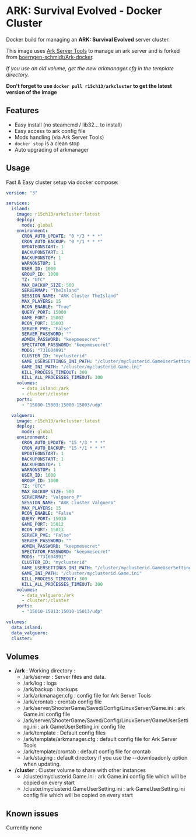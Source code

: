 # ARK: Survival Evolved - Docker Cluster

Docker build for managing an __ARK: Survival Evolved__ server cluster.

This image uses [Ark Server Tools](https://github.com/arkmanager/ark-server-tools) to manage an ark server and is forked from [boerngen-schmidt/Ark-docker](https://hub.docker.com/r/boerngenschmidt/ark-docker/).

*If you use an old volume, get the new arkmanager.cfg in the template directory.*

__Don't forget to use `docker pull r15ch13/arkcluster` to get the latest version of the image__

## Features
 - Easy install (no steamcmd / lib32... to install)
 - Easy access to ark config file
 - Mods handling (via Ark Server Tools)
 - `docker stop` is a clean stop
 - Auto upgrading of arkmanager

## Usage
Fast & Easy cluster setup via docker compose:

```yaml
version: "3"

services:
  island:
    image: r15ch13/arkcluster:latest
    deploy:
      mode: global
    environment:
      CRON_AUTO_UPDATE: "0 */3 * * *"
      CRON_AUTO_BACKUP: "0 */1 * * *"
      UPDATEONSTART: 1
      BACKUPONSTART: 1
      BACKUPONSTOP: 1
      WARNONSTOP: 1
      USER_ID: 1000
      GROUP_ID: 1000
      TZ: "UTC"
      MAX_BACKUP_SIZE: 500
      SERVERMAP: "TheIsland"
      SESSION_NAME: "ARK Cluster TheIsland"
      MAX_PLAYERS: 15
      RCON_ENABLE: "True"
      QUERY_PORT: 15000
      GAME_PORT: 15002
      RCON_PORT: 15003
      SERVER_PVE: "False"
      SERVER_PASSWORD: ""
      ADMIN_PASSWORD: "keepmesecret"
      SPECTATOR_PASSWORD: "keepmesecret"
      MODS: "731604991"
      CLUSTER_ID: "myclusterid"
      GAME_USERSETTINGS_INI_PATH: "/cluster/myclusterid.GameUserSettings.ini"
      GAME_INI_PATH: "/cluster/myclusterid.Game.ini"
      KILL_PROCESS_TIMEOUT: 300
      KILL_ALL_PROCESSES_TIMEOUT: 300
    volumes:
      - data_island:/ark
      - cluster:/cluster
    ports:
      - "15000-15003:15000-15003/udp"

  valguero:
    image: r15ch13/arkcluster:latest
    deploy:
      mode: global
    environment:
      CRON_AUTO_UPDATE: "15 */3 * * *"
      CRON_AUTO_BACKUP: "15 */1 * * *"
      UPDATEONSTART: 1
      BACKUPONSTART: 1
      BACKUPONSTOP: 1
      WARNONSTOP: 1
      USER_ID: 1000
      GROUP_ID: 1000
      TZ: "UTC"
      MAX_BACKUP_SIZE: 500
      SERVERMAP: "Valguero_P"
      SESSION_NAME: "ARK Cluster Valguero"
      MAX_PLAYERS: 15
      RCON_ENABLE: "False"
      QUERY_PORT: 15010
      GAME_PORT: 15012
      RCON_PORT: 15013
      SERVER_PVE: "False"
      SERVER_PASSWORD: ""
      ADMIN_PASSWORD: "keepmesecret"
      SPECTATOR_PASSWORD: "keepmesecret"
      MODS: "731604991"
      CLUSTER_ID: "myclusterid"
      GAME_USERSETTINGS_INI_PATH: "/cluster/myclusterid.GameUserSettings.ini"
      GAME_INI_PATH: "/cluster/myclusterid.Game.ini"
      KILL_PROCESS_TIMEOUT: 300
      KILL_ALL_PROCESSES_TIMEOUT: 300
    volumes:
      - data_valguero:/ark
      - cluster:/cluster
    ports:
      - "15010-15013:15010-15013/udp"

volumes:
  data_island:
  data_valguero:
  cluster:
```

## Volumes
+ __/ark__ : Working directory :
    + /ark/server : Server files and data.
    + /ark/log : logs
    + /ark/backup : backups
    + /ark/arkmanager.cfg : config file for Ark Server Tools
    + /ark/crontab : crontab config file
    + /ark/server/ShooterGame/Saved/Config/LinuxServer/Game.ini : ark Game.ini config file
    + /ark/server/ShooterGame/Saved/Config/LinuxServer/GameUserSetting.ini : ark GameUserSetting.ini config file
    + /ark/template : Default config files
    + /ark/template/arkmanager.cfg : default config file for Ark Server Tools
    + /ark/template/crontab : default config file for crontab
    + /ark/staging : default directory if you use the --downloadonly option when updating.
+ __/cluster__ : Cluster volume to share with other instances
    + /cluster/myclusterid.Game.ini : ark Game.ini config file which will be copied on every start
    + /cluster/myclusterid.GameUserSetting.ini : ark GameUserSetting.ini config file which will be copied on every start

## Known issues
Currently none
